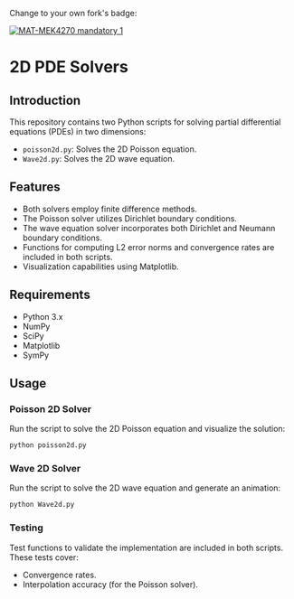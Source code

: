 Change to your own fork's badge:

[![MAT-MEK4270 mandatory 1](https://github.com/MATMEK-4270/matmek4270-mandatory1/actions/workflows/main.yml/badge.svg)](https://github.com/MATMEK-4270/matmek4270-mandatory1/actions/workflows/main.yml)

# 2D PDE Solvers

## Introduction
This repository contains two Python scripts for solving partial differential equations (PDEs) in two dimensions:
- `poisson2d.py`: Solves the 2D Poisson equation.
- `Wave2d.py`: Solves the 2D wave equation.

## Features
- Both solvers employ finite difference methods.
- The Poisson solver utilizes Dirichlet boundary conditions.
- The wave equation solver incorporates both Dirichlet and Neumann boundary conditions.
- Functions for computing L2 error norms and convergence rates are included in both scripts.
- Visualization capabilities using Matplotlib.

## Requirements
- Python 3.x
- NumPy
- SciPy
- Matplotlib
- SymPy

## Usage

### Poisson 2D Solver
Run the script to solve the 2D Poisson equation and visualize the solution:
```bash
python poisson2d.py
```

### Wave 2D Solver
Run the script to solve the 2D wave equation and generate an animation:
```bash
python Wave2d.py
```
### Testing
Test functions to validate the implementation are included in both scripts. These tests cover:

- Convergence rates.
- Interpolation accuracy (for the Poisson solver).

